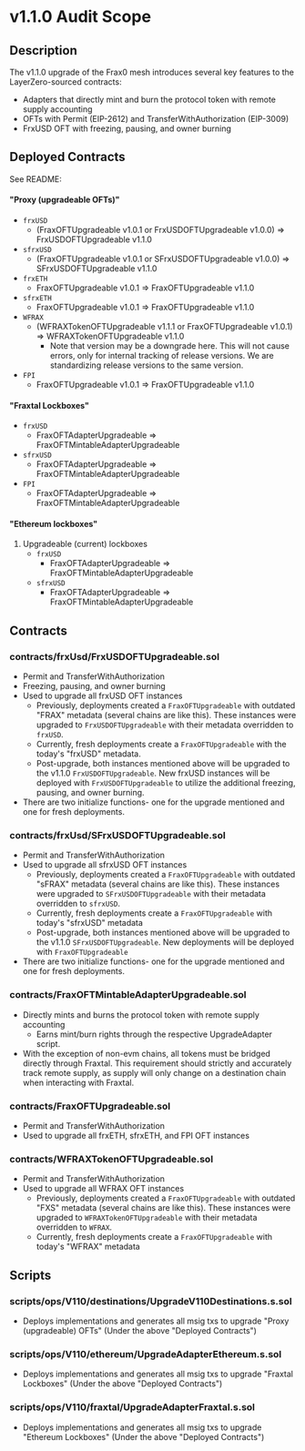# v1.1.0 Audit Scope
## Description
The v1.1.0 upgrade of the Frax0 mesh introduces several key features to the LayerZero-sourced contracts:
- Adapters that directly mint and burn the protocol token with remote supply accounting
- OFTs with Permit (EIP-2612) and TransferWithAuthorization (EIP-3009)
- FrxUSD OFT with freezing, pausing, and owner burning

## Deployed Contracts
See README:

#### "Proxy (upgradeable OFTs)"
- `frxUSD`
    - (FraxOFTUpgradeable v1.0.1 or FrxUSDOFTUpgradeable v1.0.0) => FrxUSDOFTUpgradeable v1.1.0
- `sfrxUSD`
    - (FraxOFTUpgradeable v1.0.1 or SFrxUSDOFTUpgradeable v1.0.0) => SFrxUSDOFTUpgradeable v1.1.0
- `frxETH`
    - FraxOFTUpgradeable v1.0.1 => FraxOFTUpgradeable v1.1.0
- `sfrxETH`
    - FraxOFTUpgradeable v1.0.1 => FraxOFTUpgradeable v1.1.0
- `WFRAX`
    - (WFRAXTokenOFTUpgradeable v1.1.1 or FraxOFTUpgradeable v1.0.1) => WFRAXTokenOFTUpgradeable v1.1.0
        - Note that version may be a downgrade here.  This will not cause errors, only for internal tracking of release versions.  We are standardizing release versions to the same version.
- `FPI`
    - FraxOFTUpgradeable v1.0.1 => FraxOFTUpgradeable v1.1.0 

#### "Fraxtal Lockboxes"
- `frxUSD`
    - FraxOFTAdapterUpgradeable => FraxOFTMintableAdapterUpgradeable
- `sfrxUSD`
    - FraxOFTAdapterUpgradeable => FraxOFTMintableAdapterUpgradeable
- `FPI`
    - FraxOFTAdapterUpgradeable => FraxOFTMintableAdapterUpgradeable

#### "Ethereum lockboxes"
1. Upgradeable (current) lockboxes
    - `frxUSD`
        - FraxOFTAdapterUpgradeable => FraxOFTMintableAdapterUpgradeable
    - `sfrxUSD`
        - FraxOFTAdapterUpgradeable => FraxOFTMintableAdapterUpgradeable

## Contracts
### contracts/frxUsd/FrxUSDOFTUpgradeable.sol
- Permit and TransferWithAuthorization
- Freezing, pausing, and owner burning
- Used to upgrade all frxUSD OFT instances
    - Previously, deployments created a `FraxOFTUpgradeable` with outdated "FRAX" metadata (several chains are like this).  These instances were upgraded to `FrxUSDOFTUpgradeable` with their metadata overridden to `frxUSD`.
    - Currently, fresh deployments create a `FraxOFTUpgradeable` with the today's "frxUSD" metadata.
    - Post-upgrade, both instances mentioned above will be upgraded to the v1.1.0 `FrxUSDOFTUpgradeable`. New frxUSD instances will be deployed with `FrxUSDOFTUpgradeable` to utilize the additional freezing, pausing, and owner burning.
- There are two initialize functions- one for the upgrade mentioned and one for fresh deployments.

### contracts/frxUsd/SFrxUSDOFTUpgradeable.sol
- Permit and TransferWithAuthorization
- Used to upgrade all sfrxUSD OFT instances
    - Previously, deployments created a `FraxOFTUpgradeable` with outdated "sFRAX" metadata (several chains are like this).  These instances were upgraded to `SFrxUSDOFTUpgradeable` with their metadata overridden to `sfrxUSD`.
    - Currently, fresh deployments create a `FraxOFTUpgradeable` with today's "sfrxUSD" metadata
    - Post-upgrade, both instances mentioned above will be upgraded to the v1.1.0 `SFrxUSDOFTUpgradeable`.  New deployments will be deployed with `FraxOFTUpgradeable`
- There are two initialize functions- one for the upgrade mentioned and one for fresh deployments.

### contracts/FraxOFTMintableAdapterUpgradeable.sol
- Directly mints and burns the protocol token with remote supply accounting
    - Earns mint/burn rights through the respective UpgradeAdapter script.
- With the exception of non-evm chains, all tokens must be bridged directly through Fraxtal.  This requirement should strictly and accurately track remote supply, as supply will only change on a destination chain when interacting with Fraxtal.

### contracts/FraxOFTUpgradeable.sol
- Permit and TransferWithAuthorization
- Used to upgrade all frxETH, sfrxETH, and FPI OFT instances

### contracts/WFRAXTokenOFTUpgradeable.sol
- Permit and TransferWithAuthorization
- Used to upgrade all WFRAX OFT instances
    - Previously, deployments created a `FraxOFTUpgradeable` with outdated "FXS" metadata (several chains are like this).  These instances were upgraded to `WFRAXTokenOFTUpgradeable` with their metadata overridden to `WFRAX`.
    - Currently, fresh deployments create a `FraxOFTUpgradeable` with today's "WFRAX" metadata

## Scripts
### scripts/ops/V110/destinations/UpgradeV110Destinations.s.sol
- Deploys implementations and generates all msig txs to upgrade "Proxy (upgradeable) OFTs" (Under the above "Deployed Contracts")

### scripts/ops/V110/ethereum/UpgradeAdapterEthereum.s.sol
- Deploys implementations and generates all msig txs to upgrade "Fraxtal Lockboxes" (Under the above "Deployed Contracts")

### scripts/ops/V110/fraxtal/UpgradeAdapterFraxtal.s.sol
- Deploys implementations and generates all msig txs to upgrade "Ethereum Lockboxes" (Under the above "Deployed Contracts")